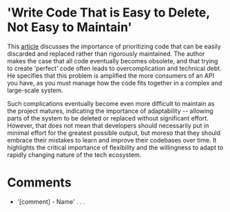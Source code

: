 # 'Write Code That is Easy to Delete, Not Easy to Maintain'
This [article](https://programmingisterrible.com/post/139222674273/write-code-that-is-easy-to-delete-not-easy-to) discusses the importance of prioritizing code that can be easily discarded and replaced rather than rigorously maintained. The author  makes the case that all code eventually becomes obsolete, and that trying to create 'perfect' code often leads to overcomplication and technical debt. He specifies that this problem is amplified the more consumers of an API you have, as you must manage how the code fits together in a complex and large-scale system. 

Such complications eventually become even more difficult to maintain as the project matures, indicating the importance of adaptability -- allowing parts of the system to be deleted or replaced without significant effort. However, that does not mean that developers should necessarily put in minimal effort for the greatest possible output, but moreso that they should embrace their mistakes to learn and improve their codebases over time. It highlights the critical importance of flexibility and the willingness to adapt to rapidly changing nature of the tech ecosystem.

# Comments
* '[comment] - Name'
.
.
.